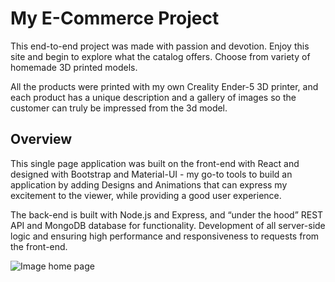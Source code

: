 # My E-Commerce Project


This  end-to-end project was made with passion and devotion. Enjoy this site and begin to explore what the catalog offers. Choose from variety of homemade 3D printed models.

All the products were printed with my own Creality Ender-5 3D printer, and each product has a unique description and a gallery of images so the customer can truly be impressed from the 3d model.

## Overview

This single page application was built on the front-end with React and designed with Bootstrap and Material-UI - my go-to tools to build an application by adding Designs and Animations that can express my excitement to the viewer, while providing a good user experience.

The back-end is built with Node.js and Express, and “under the hood” REST API and MongoDB database for functionality. Development of all server-side logic and ensuring high performance and responsiveness to requests from the front-end.


![Image home page](https://i.ibb.co/RDLT71L/product-page.png)
